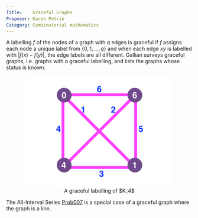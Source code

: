 ```yaml
---
Title:    Graceful Graphs
Proposer: Karen Petrie
Category: Combinatorial mathematics
---
```



A labelling $f$ of the nodes of a graph with $q$ edges is graceful if $f$ assigns each
node a unique label from $\{0, 1, \ldots , q\}$ and when each edge $xy$ is labelled with
$|f(x)-f(y)|$, the edge labels are all different. Gallian surveys graceful graphs, i.e. graphs with a graceful labelling, and lists the
graphs whose status is known.

<center>
<figure>
  <img src="assets/k4.png" alt="solution to $K_4$ " height="300">
  <figcaption>A graceful labelling of $K_4$ </figcaption>
</figure>
</center>

The All-Interval Series [Prob007](/Problems/prob007) is a special case of a graceful graph where the graph is a line.
